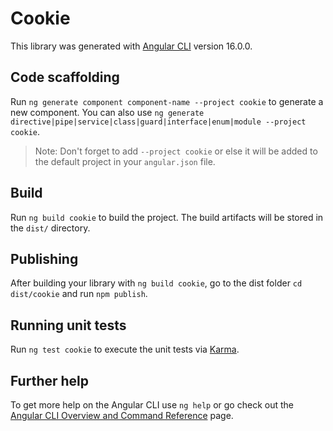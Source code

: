 # Cookie

This library was generated with [Angular CLI](https://github.com/angular/angular-cli) version 16.0.0.

## Code scaffolding

Run `ng generate component component-name --project cookie` to generate a new component. You can also use `ng generate directive|pipe|service|class|guard|interface|enum|module --project cookie`.
> Note: Don't forget to add `--project cookie` or else it will be added to the default project in your `angular.json` file. 

## Build

Run `ng build cookie` to build the project. The build artifacts will be stored in the `dist/` directory.

## Publishing

After building your library with `ng build cookie`, go to the dist folder `cd dist/cookie` and run `npm publish`.

## Running unit tests

Run `ng test cookie` to execute the unit tests via [Karma](https://karma-runner.github.io).

## Further help

To get more help on the Angular CLI use `ng help` or go check out the [Angular CLI Overview and Command Reference](https://angular.io/cli) page.
